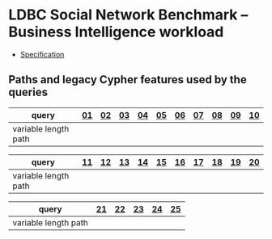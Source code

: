 # LDBC Social Network Benchmark – Business Intelligence workload

* [Specification](http://wiki.ldbcouncil.org/display/TUC/Business+Intelligence+Workload)

## Paths and legacy Cypher features used by the queries

| query                 | [01](bi-1.cypher) | [02](bi-2.cypher) | [03](bi-3.cypher) | [04](bi-4.cypher) | [05](bi-5.cypher) | [06](bi-6.cypher) | [07](bi-7.cypher) | [08](bi-8.cypher) | [09](bi-9.cypher) | [10](bi-10.cypher) |
| --------------------- | --- | --- | --- | --- | --- | --- | --- | --- | --- | --- |
| variable length path  |     |     |     |     |     |     |     |     |     |     |


| query                 | [11](bi-11.cypher) | [12](bi-12.cypher) | [13](bi-13.cypher) | [14](bi-14.cypher) | [15](bi-15.cypher) | [16](bi-16.cypher) | [17](bi-17.cypher) | [18](bi-18.cypher) | [19](bi-19.cypher) | [20](bi-20.cypher) |
| --------------------- | --- | --- | --- | --- | --- | --- | --- | --- | --- | --- |
| variable length path  |     |     |     |     |     |     |     |     |     |     |


| query                 | [21](bi-21.cypher) | [22](bi-22.cypher) | [23](bi-23.cypher) | [24](bi-24.cypher) | [25](bi-25.cypher) |
| --------------------- | --- | --- | --- | --- | --- |
| variable length path  |     |     |     |     |     |
